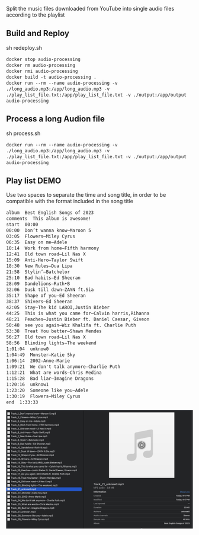 Split the music files downloaded from YouTube into single audio files according to the playlist
## Build and Reploy
sh redeploy.sh

```
docker stop audio-processing
docker rm audio-processing
docker rmi audio-processing
docker build -t audio-processing .
docker run --rm --name audio-processing -v ./long_audio.mp3:/app/long_audio.mp3 -v ./play_list_file.txt:/app/play_list_file.txt -v ./output:/app/output audio-processing

```

## Process a long Audion file 
sh process.sh
```
docker run --rm --name audio-processing -v ./long_audio.mp3:/app/long_audio.mp3 -v ./play_list_file.txt:/app/play_list_file.txt -v ./output:/app/output audio-processing
```



## Play list DEMO
Use two spaces to separate the time and song title, in order to be compatible with the format included in the song title

```
album  Best English Songs of 2023
comments  This album is awesome!
start  00:00
00:00  Don’t wanna know—Maroon 5
03:05  Flowers—Miley Cyrus
06:35  Easy on me—Adele
10:14  Work from home—Fifth harmony
12:41  Old town road—Lil Nas X
15:09  Anti-Hero—Taylor Swift
18:30  New Rules—Dua Lipa
21:58  Stylin’—Batchelor
25:10  Bad habits—Ed Sheeran
28:09  Dandelions—Ruth•B
32:06  Dusk till dawn—ZAYN ft.Sia
35:17  Shape of you—Ed Sheeran
38:37  Shivers—Ed Sheeran
42:05  Stay—The kid LAROI,Justin Bieber 
44:25  This is what you came for—Calvin harris,Rihanna
48:21  Peaches—Justin Bieber ft. Daniel Caesar, Giveon
50:48  see you again—Wiz Khalifa ft. Charlie Puth
53:38  Treat You better—Shawn Mendes
56:27  Old town road—Lil Nas X
58:56  Blinding lights—The weekend
1:01:04  unknow0
1:04:49  Monster—Katie Sky
1:06:14  2002–Anne-Marie
1:09:21  We don't talk anymore—Charlie Puth
1:12:21  What are words—Chris Medina
1:15:28  Bad liar—Imagine Dragons 
1:20:16  unknow1
1:23:20  Someone like you—Adele
1:30:19  Flowers—Miley Cyrus
end  1:33:33
```

![image info](./screenshot.jpg)